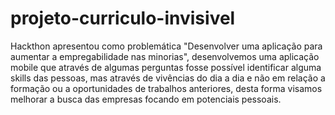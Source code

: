 # projeto-curriculo-invisivel
Hackthon apresentou como problemática "Desenvolver uma aplicação para aumentar a empregabilidade nas minorias", desenvolvemos uma aplicação mobile que através de algumas perguntas fosse possível identificar alguma skills das pessoas, mas através de vivências do dia a dia e não em relação a formação ou a oportunidades de trabalhos anteriores, desta forma visamos melhorar a busca das empresas focando em potenciais pessoais.
